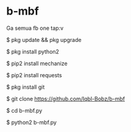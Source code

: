 # b-mbf
Ga semua fb one tap:v

$ pkg update && pkg upgrade

$ pkg install python2 

$ pip2 install mechanize

$ pip2 install requests

$ pkg install git

$ git clone https://github.com/Iqbl-Bobz/b-mbf

$ cd b-mbf.py

$ python2 b-mbf.py
